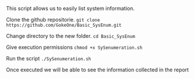 This script allows us to easily list system information.

Clone the github repositorie.
`git clone https://github.com/GokeOne/Basic_SysEnum.git`

Change directory to the new folder.
`cd Basic_SysEnum`

Give execution permissions
`chmod +x SySenumeration.sh`

Run the script
`./SySenumeration.sh`

Once executed we will be able to see the information collected in the report
